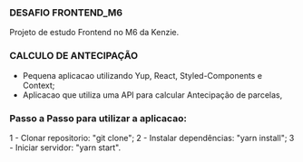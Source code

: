 ### DESAFIO FRONTEND_M6

Projeto de estudo Frontend no M6 da Kenzie.

### CALCULO DE ANTECIPAÇÃO

* Pequena aplicacao utilizando Yup, React, Styled-Components e Context;
* Aplicacao que utiliza uma API para calcular Antecipação de parcelas,

### Passo a Passo para utilizar a aplicacao:
1 - Clonar repositorio: "git clone";
2 - Instalar dependências: "yarn install";
3 - Iniciar servidor: "yarn start".
